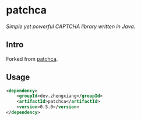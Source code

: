 # patchca
_Simple yet powerful CAPTCHA library written in Java._

## Intro
Forked from [patchca](http://code.google.com/p/patchca/).

## Usage
```xml
<dependency>
    <groupId>dev.zhengxiang</groupId>
    <artifactId>patchca</artifactId>
    <version>0.5.0</version>
</dependency>
```
